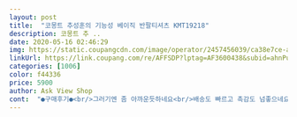 ```yaml
---
layout: post 
title:  "코몽트 추성훈의 기능성 베이직 반팔티셔츠 KMT19218" 
description: 코몽트 추 ..
date: 2020-05-16 02:46:29 
img: https://static.coupangcdn.com/image/operator/2457456039/ca38e7ce-ab51-760f-ebaa-1faf24c4da02.jpg 
linkUrl: https://link.coupang.com/re/AFFSDP?lptag=AF3600438&subid=ahnPublicAsk&pageKey=1419659574&itemId=2457456039&vendorItemId=70450986364&traceid=V0-113-6f84776e3f39ba8c 
categories: [1006] 
color: f44336 
price: 5900 
author: Ask View Shop 
cont:  "●구매후기●<br/>그러기엔 좀 아까운듯하네요<br/>배송도 빠르고 촉감도 넘좋으네요<br/>싸게 잘 샀습니다<br/>아주 좋아요<br/>작업복으로 입으려고 구입했는데<br/>" 
---
```

